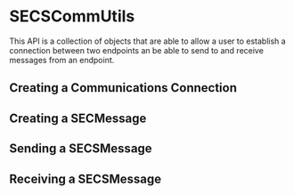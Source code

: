 # SECSCommUtils

This API is a collection of objects that are able to allow a user to establish a
connection between two endpoints an be able to send to and receive messages from
an endpoint.

## Creating a Communications Connection

## Creating a SECMessage

## Sending a SECSMessage

## Receiving a SECSMessage
